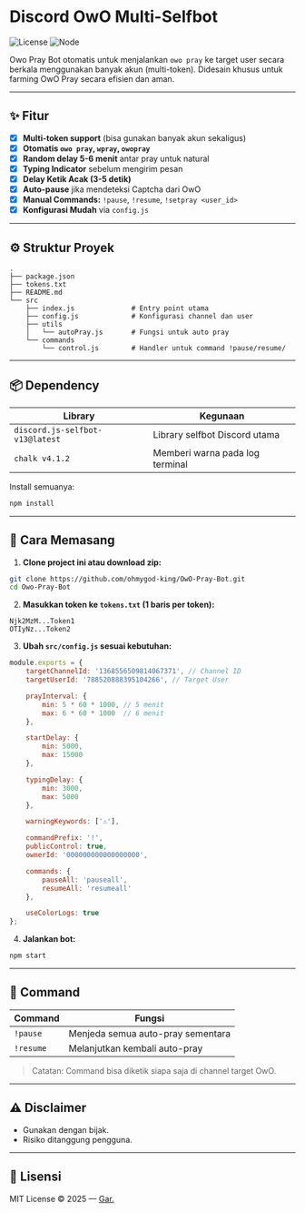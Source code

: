 # Discord OwO Multi-Selfbot

![License](https://img.shields.io/badge/license-MIT-blue.svg)
![Node](https://img.shields.io/badge/node-%3E=16.9.0-brightgreen)

Owo Pray Bot otomatis untuk menjalankan `owo pray` ke target user secara berkala menggunakan banyak akun (multi-token). Didesain khusus untuk farming OwO Pray secara efisien dan aman.

---

## ✨ Fitur

- [x] **Multi-token support** (bisa gunakan banyak akun sekaligus)
- [x] **Otomatis `owo pray`, `wpray`, `owopray`**
- [x] **Random delay 5-6 menit** antar pray untuk natural
- [x] **Typing Indicator** sebelum mengirim pesan
- [x] **Delay Ketik Acak (3-5 detik)**
- [x] **Auto-pause** jika mendeteksi Captcha dari OwO
- [x] **Manual Commands:** `!pause`, `!resume`, `!setpray <user_id>`
- [x] **Konfigurasi Mudah** via `config.js`

---

## ⚙️ Struktur Proyek

```
.
├── package.json
├── tokens.txt
├── README.md
└── src
    ├── index.js              # Entry point utama
    ├── config.js             # Konfigurasi channel dan user
    ├── utils
    │   └── autoPray.js       # Fungsi untuk auto pray
    └── commands
        └── control.js        # Handler untuk command !pause/resume/
```

---

## 📦 Dependency

| Library                  | Kegunaan                            |
|-------------------------|--------------------------------------|
| `discord.js-selfbot-v13@latest`| Library selfbot Discord utama       |
| `chalk v4.1.2`                 | Memberi warna pada log terminal     |

Install semuanya:
```bash
npm install
```

---

## 🚀 Cara Memasang

1. **Clone project ini atau download zip:**
```bash
git clone https://github.com/ohmygod-king/OwO-Pray-Bot.git
cd Owo-Pray-Bot
```

2. **Masukkan token ke `tokens.txt` (1 baris per token):**
```
Njk2MzM...Token1
OTIyNz...Token2
```

3. **Ubah `src/config.js` sesuai kebutuhan:**
```js
module.exports = {
    targetChannelId: '1368556509814067371', // Channel ID
    targetUserId: '788520888395104266', // Target User 

    prayInterval: {
        min: 5 * 60 * 1000, // 5 menit
        max: 6 * 60 * 1000  // 6 menit
    },

    startDelay: {
        min: 5000,
        max: 15000
    },

    typingDelay: {
        min: 3000,
        max: 5000
    },

    warningKeywords: ['⚠️'],

    commandPrefix: '!',
    publicControl: true,
    ownerId: '000000000000000000',

    commands: {
        pauseAll: 'pauseall',
        resumeAll: 'resumeall'
    },

    useColorLogs: true
};
```

4. **Jalankan bot:**
```bash
npm start
```

---

## 🧠 Command

| Command          | Fungsi                                     |
|------------------|---------------------------------------------|
| `!pause`         | Menjeda semua auto-pray sementara           |
| `!resume`        | Melanjutkan kembali auto-pray               |

> Catatan: Command bisa diketik siapa saja di channel target OwO.

---

## ⚠️ Disclaimer

- Gunakan dengan bijak.
- Risiko ditanggung pengguna.

---

## 📜 Lisensi

MIT License © 2025 — [Gar.](https://github.com/ohmygod-king)